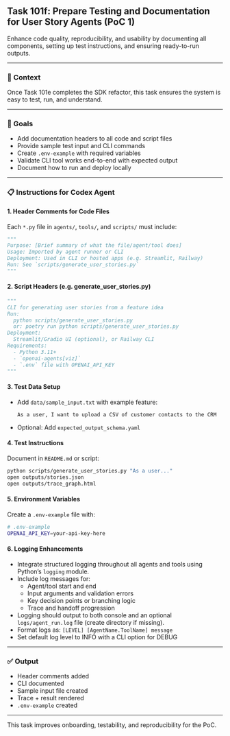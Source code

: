 ## Task 101f: Prepare Testing and Documentation for User Story Agents (PoC 1)

Enhance code quality, reproducibility, and usability by documenting all components, setting up test instructions, and ensuring ready-to-run outputs.

---

### 🧠 Context
Once Task 101e completes the SDK refactor, this task ensures the system is easy to test, run, and understand.

---

### 🎯 Goals
- Add documentation headers to all code and script files
- Provide sample test input and CLI commands
- Create `.env-example` with required variables
- Validate CLI tool works end-to-end with expected output
- Document how to run and deploy locally

---

### 📋 Instructions for Codex Agent

#### 1. **Header Comments for Code Files**
Each `*.py` file in `agents/`, `tools/`, and `scripts/` must include:
```python
"""
Purpose: [Brief summary of what the file/agent/tool does]
Usage: Imported by agent runner or CLI
Deployment: Used in CLI or hosted apps (e.g. Streamlit, Railway)
Run: See `scripts/generate_user_stories.py`
"""
```

#### 2. **Script Headers (e.g. generate_user_stories.py)**
```python
"""
CLI for generating user stories from a feature idea
Run:
  python scripts/generate_user_stories.py
  or: poetry run python scripts/generate_user_stories.py
Deployment:
  Streamlit/Gradio UI (optional), or Railway CLI
Requirements:
  - Python 3.11+
  - `openai-agents[viz]`
  - `.env` file with OPENAI_API_KEY
"""
```

#### 3. **Test Data Setup**
- Add `data/sample_input.txt` with example feature:
  ```
  As a user, I want to upload a CSV of customer contacts to the CRM
  ```
- Optional: Add `expected_output_schema.yaml`

#### 4. **Test Instructions**
Document in `README.md` or script:
```bash
python scripts/generate_user_stories.py "As a user..."
open outputs/stories.json
open outputs/trace_graph.html
```

#### 5. **Environment Variables**
Create a `.env-example` file with:
```bash
# .env-example
OPENAI_API_KEY=your-api-key-here
```

#### 6. **Logging Enhancements**
- Integrate structured logging throughout all agents and tools using Python’s `logging` module.
- Include log messages for:
  - Agent/tool start and end
  - Input arguments and validation errors
  - Key decision points or branching logic
  - Trace and handoff progression
- Logging should output to both console and an optional `logs/agent_run.log` file (create directory if missing).
- Format logs as: `[LEVEL] [AgentName.ToolName] message`
- Set default log level to INFO with a CLI option for DEBUG

---

### ✅ Output
- Header comments added
- CLI documented
- Sample input file created
- Trace + result rendered
- `.env-example` created

---

This task improves onboarding, testability, and reproducibility for the PoC.